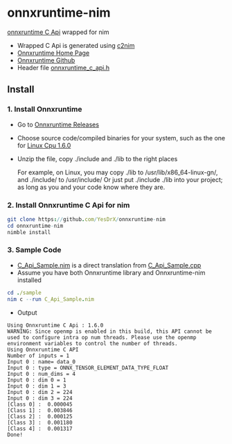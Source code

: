 # onnxruntime-nim
[onnxruntime C Api](https://github.com/microsoft/onnxruntime/blob/master/include/onnxruntime/core/session/onnxruntime_c_api.h) wrapped for nim

* Wrapped C Api is generated using [c2nim](https://github.com/nim-lang/c2nim)
* [Onnxruntime Home Page](https://www.onnxruntime.ai/)
* [Onnxruntime Github](https://github.com/microsoft/onnxruntime)
* Header file [onnxruntime_c_api.h](https://github.com/microsoft/onnxruntime/blob/master/include/onnxruntime/core/session/onnxruntime_c_api.h)

## Install

### 1. Install Onnxruntime
 * Go to [Onnxruntime Releases](https://github.com/microsoft/onnxruntime/releases/tag/v1.6.0)
 * Choose source code/compiled binaries for your system, such as the one for [Linux Cpu 1.6.0](https://github.com/microsoft/onnxruntime/releases/download/v1.6.0/onnxruntime-linux-x64-1.6.0.tgz)
 * Unzip the file, copy ./include and ./lib to the right places
 
   For example, on Linux, you may copy ./lib to /usr/lib/x86_64-linux-gn/, and ./include/ to /usr/include/
   Or just put ./include ./lib into your project; as long as you and your code know where they are.

### 2. Install Onnxruntime C Api for nim
  ```nim
  git clone https://github.com/YesDrX/onnxruntime-nim
  cd onnxruntime-nim
  nimble install
  ```

### 3. Sample Code
* [C_Api_Sample.nim](https://github.com/YesDrX/onnxruntime-nim/blob/main/sample/C_Api_Sample.nim) is a direct translation from [C_Api_Sample.cpp](https://github.com/microsoft/onnxruntime/blob/master/csharp/test/Microsoft.ML.OnnxRuntime.EndToEndTests.Capi/C_Api_Sample.cpp)
* Assume you have both Onnxruntime library and Onnxruntime-nim installed
```nim
cd ./sample
nim c --run C_Api_Sample.nim
```
* Output
```
Using Onnxruntime C Api : 1.6.0
WARNING: Since openmp is enabled in this build, this API cannot be used to configure intra op num threads. Please use the openmp environment variables to control the number of threads.
Using Onnxruntime C API
Number of inputs = 1
Input 0 : name= data_0
Input 0 : type = ONNX_TENSOR_ELEMENT_DATA_TYPE_FLOAT
Input 0 : num_dims = 4
Input 0 : dim 0 = 1
Input 0 : dim 1 = 3
Input 0 : dim 2 = 224
Input 0 : dim 3 = 224
[Class 0] :  0.000045
[Class 1] :  0.003846
[Class 2] :  0.000125
[Class 3] :  0.001180
[Class 4] :  0.001317
Done!
```

```
